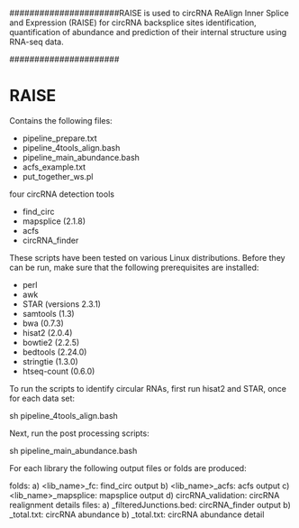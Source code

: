 ######################RAISE is used to circRNA ReAlign Inner Splice and Expression (RAISE) for circRNA backsplice sites identification, quantification of abundance and prediction of their internal structure using RNA-seq data. 

######################


RAISE
==============

Contains the following files:
- pipeline_prepare.txt
- pipeline_4tools_align.bash
- pipeline_main_abundance.bash
- acfs_example.txt
- put_together_ws.pl

four circRNA detection tools
- find_circ
- mapsplice (2.1.8)
- acfs
- circRNA_finder


These scripts have been tested on various Linux distributions. Before they can be run, make sure that the following prerequisites are installed:
 - perl
 - awk
 - STAR (versions 2.3.1)
 - samtools (1.3)
 - bwa (0.7.3)
 - hisat2 (2.0.4)
 - bowtie2 (2.2.5)
 - bedtools (2.24.0)
 - stringtie (1.3.0)
 - htseq-count (0.6.0)


To run the scripts to identify circular RNAs, first run hisat2 and STAR, once for each data set:

sh pipeline_4tools_align.bash

Next, run the post processing scripts:

sh pipeline_main_abundance.bash

For each library the following output files or folds are produced:

folds:
a) <lib_name>_fc: find_circ output
b) <lib_name>_acfs: acfs output
c) <lib_name>_mapsplice: mapsplice output
d) circRNA_validation: circRNA realignment details
files:
a) <lib name>_filteredJunctions.bed: circRNA_finder output
b) <lib name>_total.txt: circRNA abundance
b) <lib name>_total.txt: circRNA abundance detail

